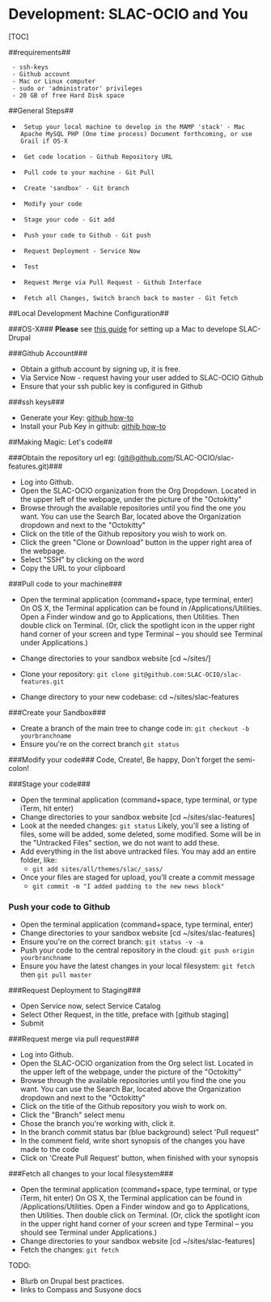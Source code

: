 Development: SLAC-OCIO and You
==================================

[TOC]


  ##requirements##

     - ssh-keys
     - Github account
     - Mac or Linux computer
     - sudo or 'administrator' privileges
     - 20 GB of free Hard Disk space


  ##General Steps##

-      Setup your local machine to develop in the MAMP 'stack' - Mac Apache MySQL PHP (One time process) Document forthcoming, or use Grail if OS-X
-      Get code location - Github Repository URL
-      Pull code to your machine - Git Pull
-      Create 'sandbox' - Git branch
-      Modify your code
-      Stage your code - Git add
-      Push your code to Github - Git push
-      Request Deployment - Service Now
-      Test
-      Request Merge via Pull Request - Github Interface
-      Fetch all Changes, Switch branch back to master - Git fetch

##Local Development Machine Configuration##

###OS-X###
 **Please** see [this guide](http://slac-ocio-dev-processes.readthedocs.io/en/latest/drupal/grail/) for setting up a Mac to develope SLAC-Drupal

###Github Account###

- Obtain a github account by signing up, it is free.
- Via Service Now - request having your user added to SLAC-OCIO Github
- Ensure that your ssh public key is configured in Github

###ssh keys###

- Generate your Key: [github how-to](https://help.github.com/articles/generating-an-ssh-key/)
- Install your Pub Key in github: [githib how-to](https://help.github.com/articles/adding-a-new-ssh-key-to-your-github-account/)


##Making Magic: Let's code##

###Obtain the repository url eg: (git@github.com/SLAC-OCIO/slac-features.git)###

- Log into Github.
- Open the SLAC-OCIO organization from the Org Dropdown. Located in the upper left of the webpage, under the picture of the "Octokitty"
- Browse through the available repositories until you find the one you want.  You can use the Search Bar, located above the Organization dropdown and next to the "Octokitty"
- Click on the title of the Github repository you wish to work on.
- Click the green "Clone or Download" button in the upper right area of the webpage.
- Select "SSH" by clicking on the word
- Copy the URL to your clipboard

###Pull code to your machine###

- Open the terminal application (command+space, type terminal, enter)
	On OS X, the Terminal application can be found in /Applications/Utilities. Open a Finder window and go to Applications, then Utilities. Then double click on Terminal. (Or, click the spotlight icon in the upper right hand corner of your screen and type Terminal – you should see Terminal under Applications.)
- Change directories to your sandbox website [cd ~/sites/]
- Clone your repository: `git clone git@github.com:SLAC-OCIO/slac-features.git`

- Change directory to your new codebase: cd  ~/sites/slac-features

###Create your Sandbox###

- Create a branch of the main tree to change code in: ```git checkout -b yourbranchname```
- Ensure you're on the correct branch ```git status```

###Modify your code###
Code, Create!, Be happy, Don't forget the semi-colon!

###Stage your code###

- Open the terminal application (command+space, type terminal, or type iTerm, hit enter)
- Change directories to your sandbox website [cd ~/sites/slac-features]
- Look at the needed changes: `git status`  Likely, you'll see a listing of files, some will be added, some deleted, some modified. Some will be in the "Untracked Files" section, we do not want to add these.
- Add everything in the list above untracked files.  You may add an entire folder, like:
    - `git add sites/all/themes/slac/_sass/`
- Once your files are staged for upload, you'll create a commit message
    - `git commit -m "I added padding to the new news block"`

### Push your code to Github ###

- Open the terminal application (command+space, type terminal, enter)
- Change directories to your sandbox website [cd ~/sites/slac-features]
- Ensure you're on the correct branch: `git status -v -a`
- Push your code to the central repository in the cloud: `git push origin yourbranchname`
- Ensure you have the latest changes in your local filesystem: `git fetch` then `git pull master`

###Request Deployment to Staging###

- Open Service now, select Service Catalog
- Select Other Request, in the title, preface with [github staging]
- Submit

###Request merge via pull request###

- Log into Github.
- Open the SLAC-OCIO organization from the Org select list. Located in the upper left of the webpage, under the picture of the "Octokitty"
- Browse through the available repositories until you find the one you want.  You can use the Search Bar, located above the Organization dropdown and next to the "Octokitty"
- Click on the title of the Github repository you wish to work on.
- Click the "Branch" select menu
- Chose the branch you're working with, click it.
- In the branch commit status bar (blue background) select 'Pull request"
- In the comment field, write short synopsis of the changes you have made to the code
- Click on 'Create Pull Request' button, when finished with your synopsis

###Fetch all changes to your local filesystem###

- Open the terminal application (command+space, type terminal, or type iTerm, hit enter)
	On OS X, the Terminal application can be found in /Applications/Utilities. Open a Finder window and go to Applications, then Utilities. Then double click on Terminal. (Or, click the spotlight icon in the upper right hand corner of your screen and type Terminal – you should see Terminal under Applications.)
- Change directories to your sandbox website [cd ~/sites/slac-features]
- Fetch the changes: ```git fetch```


TODO:
  - Blurb on Drupal best practices.
  - links to Compass and Susyone docs